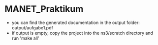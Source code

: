 MANET_Praktikum
===============
- you can find the generated documentation in the output folder: output/aufgabe1.pdf
- if output is empty, copy the project into the ns3/scratch directory and run 'make all'